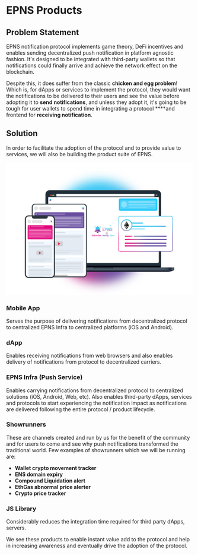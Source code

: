 # EPNS Products

## Problem Statement

EPNS notification protocol implements game theory, DeFi incentives and enables sending decentralized push notification in platform agnostic fashion. It's designed to be integrated with third-party wallets so that notifications could finally arrive and achieve the network effect on the blockchain.

Despite this, it does suffer from the classic **chicken and egg problem**! Which is, for dApps or services to implement the protocol, they would want the notifications to be delivered to their users and see the value before adopting it to **send notifications**, and unless they adopt it, it's going to be tough for user wallets to spend time in integrating a protocol ****and frontend for **receiving notification**.

## Solution

In order to facilitate the adoption of the protocol and to provide value to services, we will also be building the product suite of EPNS.

![Ethereum Push Notification Service Protocol / Product](../../.gitbook/assets/plainmockupglow.jpg)

### **Mobile App**

Serves the purpose of delivering notifications from decentralized protocol to centralized EPNS Infra to centralized platforms \(iOS and Android\).

### dApp

Enables receiving notifications from web browsers and also enables delivery of notifications from protocol to decentralized carriers.

### **EPNS Infra \(Push Service\)**

Enables carrying notifications from decentralized protocol to centralized solutions \(iOS, Android, Web, etc\). Also enables third-party dApps, services and protocols to start experiencing the notification impact as notifications are delivered following the entire protocol / product lifecycle.

### **Showrunners**

These are channels created and run by us for the benefit of the community and for users to come and see why push notifications transformed the traditional world. Few examples of showrunners which we will be running are: 

* **Wallet crypto movement tracker**
* **ENS domain expiry**
* **Compound Liquidation alert** 
* **EthGas abnormal price alerter**
* **Crypto price tracker** 

### **JS Library**

Considerably reduces the integration time required for third party dApps, servers.

We see these products to enable instant value add to the protocol and help in increasing awareness and eventually drive the adoption of the protocol.

